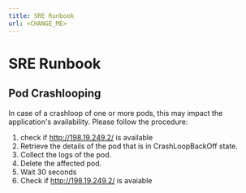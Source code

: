 ```yaml
---
title: SRE Runbook
url: <CHANGE_ME>
---
```



# SRE Runbook


## Pod Crashlooping


In case of a crashloop of one or more pods, this may impact the application's availability. Please follow the procedure:

1. check if http://198.19.249.2/ is available
2. Retrieve the details of the pod that is in CrashLoopBackOff state.
3. Collect the logs of the pod.
4. Delete the affected pod.
5. Wait 30 seconds
5. Check if http://198.19.249.2/ is avaiable